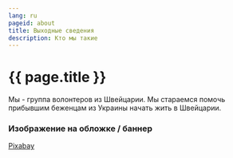 ```yaml
---
lang: ru
pageid: about
title: Выходные сведения
description: Кто мы такие
---
```

# {{ page.title }}

Мы - группа волонтеров из Швейцарии.
Мы стараемся помочь прибывшим беженцам из Украины начать жить в Швейцарии.

### Изображение на обложке / баннер
[Pixabay](https://pixabay.com/ru/)
